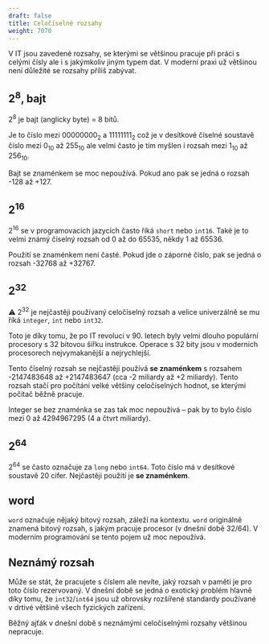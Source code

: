 ```yaml
---
draft: false
title: Celočíselné rozsahy
weight: 7070
---
```


V IT jsou zavedené rozsahy, se kterými se většinou pracuje při práci s celými čísly ale i s jakýmkoliv jiným typem dat. V moderní praxi už většinou není důležité se rozsahy příliš zabývat.

## 2<sup>8</sup>, bajt

2<sup>8</sup> je bajt (anglicky byte) = 8 bitů.

Je to číslo mezi 00000000<sub>2</sub> a 11111111<sub>2</sub> což je v desítkové číselné soustavě číslo mezi 0<sub>10</sub> až 255<sub>10</sub> ale velmi často je tím myšlen i rozsah mezi 1<sub>10</sub> až 256<sub>10</sub>.

Bajt se znaménkem se moc nepoužívá. Pokud ano pak se jedná o rozsah -128 až +127.

## 2<sup>16</sup>

2<sup>16</sup> se v programovacích jazycích často říká `short` nebo `int16`. Také je to velmi známý číselný rozsah od 0 až do 65535, někdy 1 až 65536.

Použití se znaménkem není časté. Pokud jde o záporné číslo, pak se jedná o rozsah -32768 až +32767.

## 2<sup>32</sup>

<div class="note-blue">

⚠️ 2<sup>32</sup> je nejčastěji používaný celočíselný rozsah a velice univerzálně se mu říká `integer`, `int` nebo `int32`. 

</div>

Toto je díky tomu, že po IT revoluci v 90. letech byly velmi dlouho populární procesory s 32 bitovou šířku instrukce. Operace s 32 bity jsou v moderních procesorech nejvymakanější a nejrychlejší.

Tento číselný rozsah se nejčastěji používá **se znaménkem** s rozsahem -2147483648 až +2147483647 (cca -2 miliardy až +2 miliardy). Tento rozsah stačí pro počítání velké většiny celočíselných hodnot, se kterými počítač běžně pracuje.

Integer se bez znaménka se zas tak moc nepoužívá – pak by to bylo číslo mezi 0 až 4294967295 (4 a čtvrt miliardy).

## 2<sup>64</sup>

2<sup>64</sup> se často označuje za `long` nebo `int64`. Toto číslo má v desítkové soustavě 20 cifer. Nejčastěji použití je **se znaménkem**.

## word

`word` označuje nějaký bitový rozsah, záleží na kontextu. `word` originálně znamená bitový rozsah, s jakým pracuje procesor (v dnešní době 32/64). V moderním programování se tento pojem už moc nepoužívá.

## Neznámý rozsah

Může se stát, že pracujete s číslem ale nevíte, jaký rozsah v paměti je pro toto číslo rezervovaný. V dnešní době se jedná o exotický problém hlavně díky tomu, že `int32`/`int64` jsou už obrovsky rozšířené standardy používané v drtivé většině všech fyzických zařízení.

Běžný ajťák v dnešní době s neznámými celočíselnými rozsahy většinou nepracuje.